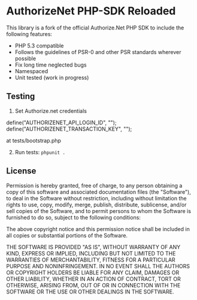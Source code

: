 # AuthorizeNet PHP-SDK Reloaded

This library is a fork of the official Authorize.Net PHP SDK to include the following features:
 - PHP 5.3 compatible
 - Follows the guidelines of PSR-0 and other PSR standards wherever possible
 - Fix long time neglected bugs
 - Namespaced
 - Unit tested (work in progress)

## Testing
1) Set Authorize.net credentials

define("AUTHORIZENET_API_LOGIN_ID", "");
define("AUTHORIZENET_TRANSACTION_KEY", "");

at tests/bootstrap.php

2) Run tests: `phpunit .`



## License

Permission is hereby granted, free of charge, to any person obtaining a copy of this software and associated documentation files (the "Software"), to deal in the Software without restriction, including without limitation the rights to use, copy, modify, merge, publish, distribute, sublicense, and/or sell copies of the Software, and to permit persons to whom the Software is furnished to do so, subject to the following conditions:

The above copyright notice and this permission notice shall be included in all copies or substantial portions of the Software.

THE SOFTWARE IS PROVIDED "AS IS", WITHOUT WARRANTY OF ANY KIND, EXPRESS OR IMPLIED, INCLUDING BUT NOT LIMITED TO THE WARRANTIES OF MERCHANTABILITY, FITNESS FOR A PARTICULAR PURPOSE AND NONINFRINGEMENT. IN NO EVENT SHALL THE AUTHORS OR COPYRIGHT HOLDERS BE LIABLE FOR ANY CLAIM, DAMAGES OR OTHER LIABILITY, WHETHER IN AN ACTION OF CONTRACT, TORT OR OTHERWISE, ARISING FROM, OUT OF OR IN CONNECTION WITH THE SOFTWARE OR THE USE OR OTHER DEALINGS IN THE SOFTWARE.
